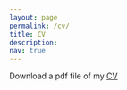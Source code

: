 ```yaml
---
layout: page
permalink: /cv/
title: CV
description: 
nav: true
---
```


Download a pdf file of my [CV](https://drive.google.com/file/d/1N8TgeMvfV0YtdrAHb4WzuXnwVlqEnXWv/view?usp=sharing)


<!-- <embed src="https://drive.google.com/file/d/1N8TgeMvfV0YtdrAHb4WzuXnwVlqEnXWv/view?usp=sharing" width="600px" height="500px" />  -->

<!-- <object data="https://drive.google.com/file/d/1N8TgeMvfV0YtdrAHb4WzuXnwVlqEnXWv/view?usp=sharing" type="application/pdf" width="600" height="500"> <a href="https://drive.google.com/file/d/1N8TgeMvfV0YtdrAHb4WzuXnwVlqEnXWv/view?usp=sharing">test.pdf</a></object>   -->


<!-- <iframe src="https://drive.google.com/file/d/1N8TgeMvfV0YtdrAHb4WzuXnwVlqEnXWv/view?usp=sharing" style="width:600px; height:500px;"></iframe>  -->